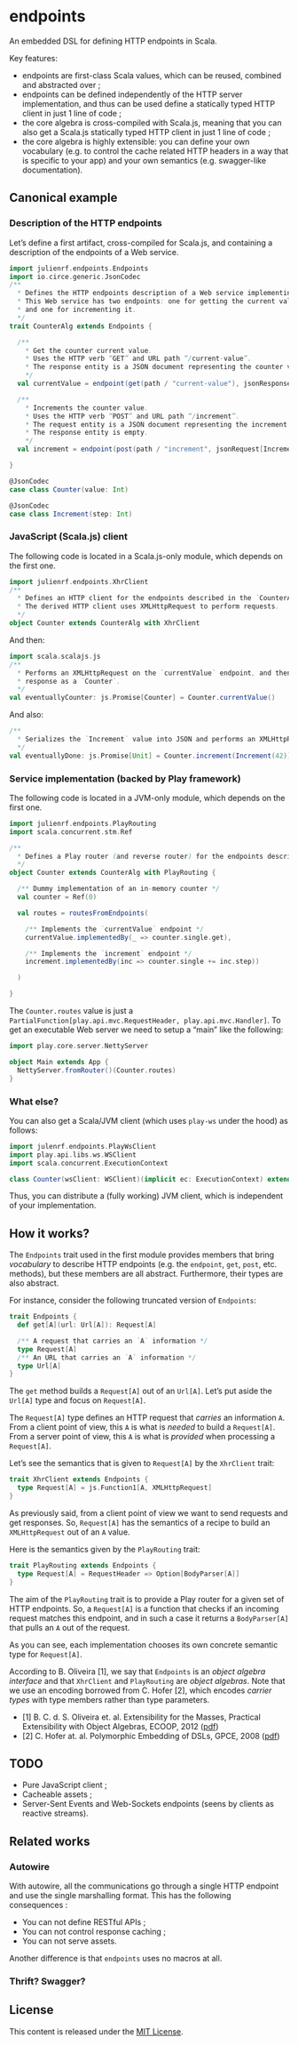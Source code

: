 # endpoints

An embedded DSL for defining HTTP endpoints in Scala.

Key features:

- endpoints are first-class Scala values, which can be reused, combined and abstracted over ;
- endpoints can be defined independently of the HTTP server implementation, and thus can be used define a statically typed HTTP client in just 1 line of code ;
- the core algebra is cross-compiled with Scala.js, meaning that you can also get a Scala.js statically typed HTTP client in just 1 line of code ;
- the core algebra is highly extensible: you can define your own vocabulary (e.g. to control the cache related HTTP headers in a way that is specific to your app) and your own semantics (e.g. swagger-like documentation).

## Canonical example

### Description of the HTTP endpoints

Let’s define a first artifact, cross-compiled for Scala.js, and containing a description of the
endpoints of a Web service.

~~~ scala
import julienrf.endpoints.Endpoints
import io.circe.generic.JsonCodec
/**
  * Defines the HTTP endpoints description of a Web service implementing a counter.
  * This Web service has two endpoints: one for getting the current value of the counter,
  * and one for incrementing it.
  */
trait CounterAlg extends Endpoints {

  /**
    * Get the counter current value.
    * Uses the HTTP verb “GET” and URL path “/current-value”.
    * The response entity is a JSON document representing the counter value.
    */
  val currentValue = endpoint(get(path / "current-value"), jsonResponse[Counter])

  /**
    * Increments the counter value.
    * Uses the HTTP verb “POST” and URL path “/increment”.
    * The request entity is a JSON document representing the increment to apply to the counter.
    * The response entity is empty.
    */
  val increment = endpoint(post(path / "increment", jsonRequest[Increment]), emptyResponse)

}

@JsonCodec
case class Counter(value: Int)

@JsonCodec
case class Increment(step: Int)
~~~

### JavaScript (Scala.js) client

The following code is located in a Scala.js-only module, which depends on the first one.

~~~ scala
import julienrf.endpoints.XhrClient
/**
  * Defines an HTTP client for the endpoints described in the `CounterAlg` trait.
  * The derived HTTP client uses XMLHttpRequest to perform requests.
  */
object Counter extends CounterAlg with XhrClient
~~~

And then:

~~~ scala
import scala.scalajs.js
/**
  * Performs an XMLHttpRequest on the `currentValue` endpoint, and then deserializes the JSON
  * response as a `Counter`.
  */
val eventuallyCounter: js.Promise[Counter] = Counter.currentValue()
~~~

And also:

~~~ scala
/**
  * Serializes the `Increment` value into JSON and performs an XMLHttpRequest on the `increment` endpoint.
  */
val eventuallyDone: js.Promise[Unit] = Counter.increment(Increment(42))
~~~

### Service implementation (backed by Play framework)

The following code is located in a JVM-only module, which depends on the first one.

~~~ scala
import julienrf.endpoints.PlayRouting
import scala.concurrent.stm.Ref

/**
  * Defines a Play router (and reverse router) for the endpoints described in the `CounterAlg` trait.
  */
object Counter extends CounterAlg with PlayRouting {

  /** Dummy implementation of an in-memory counter */
  val counter = Ref(0)

  val routes = routesFromEndpoints(

    /** Implements the `currentValue` endpoint */
    currentValue.implementedBy(_ => counter.single.get),

    /** Implements the `increment` endpoint */
    increment.implementedBy(inc => counter.single += inc.step))

  )

}
~~~

The `Counter.routes` value is just a `PartialFunction[play.api.mvc.RequestHeader, play.api.mvc.Handler]`.
To get an executable Web server we need to setup a “main” like the following:

~~~ scala
import play.core.server.NettyServer

object Main extends App {
  NettyServer.fromRouter()(Counter.routes)
}
~~~

### What else?

You can also get a Scala/JVM client (which uses `play-ws` under the hood) as follows:

~~~ scala
import julenrf.endpoints.PlayWsClient
import play.api.libs.ws.WSClient
import scala.concurrent.ExecutionContext

class Counter(wsClient: WSClient)(implicit ec: ExecutionContext) extends PlayWsClient(wsClient) with CounterAlg
~~~

Thus, you can distribute a (fully working) JVM client, which is independent of your implementation.

## How it works?

The `Endpoints` trait used in the first module provides members that bring *vocabulary* to describe HTTP
endpoints (e.g. the `endpoint`, `get`, `post`, etc. methods), but these members are all abstract. Furthermore,
their types are also abstract.

For instance, consider the following truncated version of `Endpoints`:

~~~ scala
trait Endpoints {
  def get[A](url: Url[A]): Request[A]

  /** A request that carries an `A` information */
  type Request[A]
  /** An URL that carries an `A` information */
  type Url[A]
}
~~~

The `get` method builds a `Request[A]` out of an `Url[A]`. Let’s put aside the `Url[A]` type and focus on
`Request[A]`.

The `Request[A]` type defines an HTTP request that *carries* an information `A`. From a client point
of view, this `A` is what is *needed* to build a `Request[A]`. From a server point of view, this `A`
is what is *provided* when processing a `Request[A]`.

Let’s see the semantics that is given to `Request[A]` by the `XhrClient` trait:

~~~ scala
trait XhrClient extends Endpoints {
  type Request[A] = js.Function1[A, XMLHttpRequest]
}
~~~

As previously said, from a client point of view we want to send requests and get responses. So, `Request[A]`
has the semantics of a recipe to build an `XMLHttpRequest` out of an `A` value.

Here is the semantics given by the `PlayRouting` trait:

~~~ scala
trait PlayRouting extends Endpoints {
  type Request[A] = RequestHeader => Option[BodyParser[A]]
}
~~~

The aim of the `PlayRouting` trait is to provide a Play router for a given set of HTTP endpoints. So,
a `Request[A]` is a function that checks if an incoming request matches this endpoint, and in such
a case it returns a `BodyParser[A]` that pulls an `A` out of the request.

As you can see, each implementation chooses its own concrete semantic type for `Request[A]`.

According to B. Oliveira [1], we say that `Endpoints` is an *object algebra interface* and that `XhrClient`
and `PlayRouting` are *object algebras*. Note that we use an encoding borrowed from C. Hofer [2], which encodes
*carrier types* with type members rather than type parameters.

- [1] B. C. d. S. Oliveira et. al. Extensibility for the Masses, Practical Extensibility with Object Algebras, ECOOP,
2012 ([pdf](http://www.cs.utexas.edu/~wcook/Drafts/2012/ecoop2012.pdf))
- [2] C. Hofer at. al. Polymorphic Embedding of DSLs, GPCE, 2008 ([pdf](http://www.daimi.au.dk/~ko/papers/gpce50_hofer.pdf))

## TODO

- Pure JavaScript client ;
- Cacheable assets ;
- Server-Sent Events and Web-Sockets endpoints (seens by clients as reactive streams).

## Related works

### Autowire

With autowire, all the communications go through a single HTTP endpoint and use the single marshalling format.
This has the following consequences :

- You can not define RESTful APIs ;
- You can not control response caching ;
- You can not serve assets.

Another difference is that `endpoints` uses no macros at all.

### Thrift? Swagger?

## License

This content is released under the [MIT License](http://opensource.org/licenses/mit-license.php).